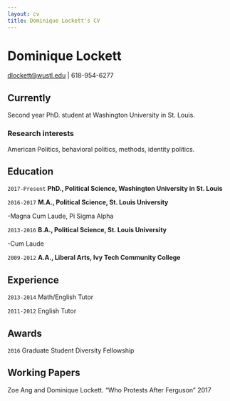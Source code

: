 ```yaml
---
layout: cv
title: Dominique Lockett's CV
---
```

# Dominique Lockett
dlockett@wustl.edu | 618-954-6277

## Currently

Second year PhD. student at Washington University in St. Louis.

### Research interests

American Politics, behavioral politics, methods, identity politics.


## Education

`2017-Present`
__PhD., Political Science, Washington University in St. Louis__

`2016-2017`
__M.A., Political Science, St. Louis University__

-Magna Cum Laude, Pi Sigma Alpha

`2013-2016`
__B.A., Political Science, St. Louis University__

-Cum Laude

`2009-2012`
__A.A., Liberal Arts, Ivy Tech Community College__

## Experience
`2013-2014`
Math/English Tutor

`2011-2012`
English Tutor


## Awards

`2016`
Graduate Student Diversity Fellowship


## Working Papers
Zoe Ang and Dominique Lockett. “Who Protests After Ferguson” 2017

<!-- ### Footer

Last updated: July 2018 -->


